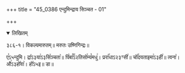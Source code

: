 +++
title = "45_0386 एन्दुमिन्द्राय सिञ्चत - 01"

+++
<details open><summary>लिखितम्</summary>

३८६-१। विकल्पमारुतम्॥ मरुतः उष्णिगिन्द्रः॥

ए꣣ऽ५न्दुमि। द्रा꣤ऽ३या꣢ऽ३सि꣤ञ्चता꣥॥ पि꣡बा꣰꣯ऽ२तिसो꣯म्यं꣡मधु꣢। प्ररा꣡꣯धाऽ२३ꣳसी꣢॥ चो꣡꣯दयताइमा꣢ऽ३ही꣢॥ त्वना꣡। औ꣢ऽ३हो꣤वा꣥। हो꣤ऽ५इ॥ डा॥
</details>